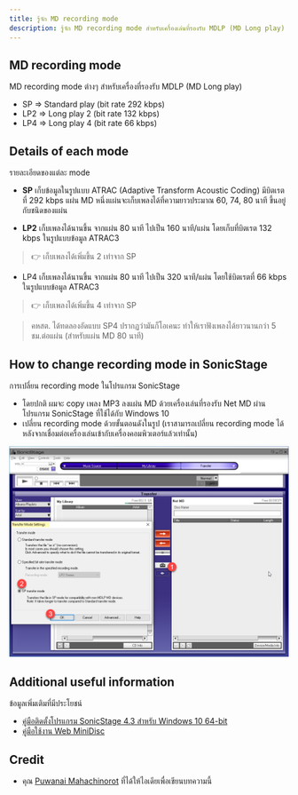 ```yaml
---
title: รู้จัก MD recording mode
description: รู้จัก MD recording mode สำหรับเครื่องเล่นที่รองรับ MDLP (MD Long play)
---
```


##  MD recording mode
MD recording mode ต่างๆ สำหรับเครื่องที่รองรับ MDLP (MD Long play)

- SP => Standard play (bit rate 292 kbps)
- LP2 => Long play 2 (bit rate 132 kbps)
- LP4 => Long play 4 (bit rate 66 kbps)

## Details of each mode
รายละเอียดของแต่ละ mode

- **SP** เก็บข้อมูลในรูปแบบ ATRAC (Adaptive Transform Acoustic Coding) มีบิตเรตที่ 292 kbps
  แผ่น MD หนึ่งแผ่นจะเก็บเพลงได้ที่ความยาวประมาณ 60, 74, 80 นาที ขึ้นอยู่กับชนิดของแผ่น

- **LP2** เก็บเพลงได้นานขึ้น จากแผ่น 80 นาที ไปเป็น 160 นาที/แผ่น โดยเก็บที่บิตเรต 132 kbps ในรูปแบบข้อมูล ATRAC3
> 👉 เก็บเพลงได้เพิ่มขึ้น 2 เท่าจาก SP

- LP4 เก็บเพลงได้นานขึ้น จากแผ่น 80 นาที ไปเป็น 320 นาที/แผ่น โดยใช้บิตเรตที่ 66 kbps ในรูปแบบข้อมูล ATRAC3
> 👉 เก็บเพลงได้เพิ่มขึ้น 4 เท่าจาก SP

> คหสต. ได้ทดลองอัดแบบ SP4 ปรากฏว่ามันก็โอเคนะ ทำให้เราฟังเพลงได้ยาวนานกว่า 5 ชม.ต่อแผ่น (สำหรับแผ่น MD 80 นาที)

## How to change recording mode in SonicStage
การเปลี่ยน recording mode ในโปรแกรม SonicStage

- โดยปกติ ผมจะ copy เพลง MP3 ลงแผ่น MD ด้วยเครื่องเล่นที่รองรับ Net MD ผ่านโปรแกรม SonicStage ที่ใช้ได้กับ Windows 10
- เปลี่ยน recording mode ด้วยขั้นตอนดังในรูป (เราสามารถเปลี่ยน recording mode ได้ หลังจากเชื่อมต่อเครื่องเล่นเข้ากับเครื่องคอมพิวเตอร์แล้วเท่านั้น)

![](images/md-recording-mode/change-recording-mode.png)

## Additional useful information
ข้อมูลเพิ่มเติมที่มีประโยชน์

- [คู่มือติดตั้งโปรแกรม SonicStage 4.3 สำหรับ Windows 10 64-bit](/net-md/sonic-stage-installation-manual)
- [คู่มือใช้งาน Web MiniDisc](/net-md/web-mini-disc-manual)

## Credit
- คุณ [Puwanai Mahachinorot](https://www.facebook.com/pinghitz) ที่ได้ให้ไอเดียเพื่อเขียนบทความนี้
